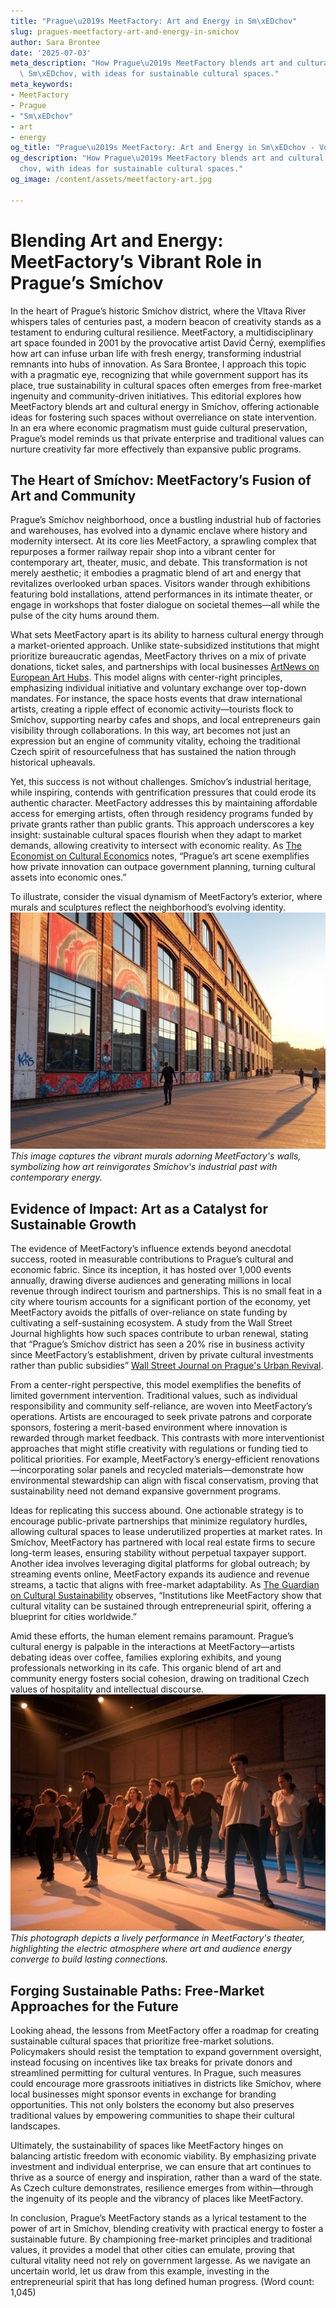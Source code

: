 ```yaml
---
title: "Prague\u2019s MeetFactory: Art and Energy in Sm\xEDchov"
slug: pragues-meetfactory-art-and-energy-in-smichov
author: Sara Brontee
date: '2025-07-03'
meta_description: "How Prague\u2019s MeetFactory blends art and cultural energy in\
  \ Sm\xEDchov, with ideas for sustainable cultural spaces."
meta_keywords:
- MeetFactory
- Prague
- "Sm\xEDchov"
- art
- energy
og_title: "Prague\u2019s MeetFactory: Art and Energy in Sm\xEDchov - Volta Powers"
og_description: "How Prague\u2019s MeetFactory blends art and cultural energy in Sm\xED\
  chov, with ideas for sustainable cultural spaces."
og_image: /content/assets/meetfactory-art.jpg

---
```

# Blending Art and Energy: MeetFactory’s Vibrant Role in Prague’s Smíchov

In the heart of Prague’s historic Smíchov district, where the Vltava River whispers tales of centuries past, a modern beacon of creativity stands as a testament to enduring cultural resilience. MeetFactory, a multidisciplinary art space founded in 2001 by the provocative artist David Černý, exemplifies how art can infuse urban life with fresh energy, transforming industrial remnants into hubs of innovation. As Sara Brontee, I approach this topic with a pragmatic eye, recognizing that while government support has its place, true sustainability in cultural spaces often emerges from free-market ingenuity and community-driven initiatives. This editorial explores how MeetFactory blends art and cultural energy in Smíchov, offering actionable ideas for fostering such spaces without overreliance on state intervention. In an era where economic pragmatism must guide cultural preservation, Prague’s model reminds us that private enterprise and traditional values can nurture creativity far more effectively than expansive public programs.

## The Heart of Smíchov: MeetFactory’s Fusion of Art and Community

Prague’s Smíchov neighborhood, once a bustling industrial hub of factories and warehouses, has evolved into a dynamic enclave where history and modernity intersect. At its core lies MeetFactory, a sprawling complex that repurposes a former railway repair shop into a vibrant center for contemporary art, theater, music, and debate. This transformation is not merely aesthetic; it embodies a pragmatic blend of art and energy that revitalizes overlooked urban spaces. Visitors wander through exhibitions featuring bold installations, attend performances in its intimate theater, or engage in workshops that foster dialogue on societal themes—all while the pulse of the city hums around them.

What sets MeetFactory apart is its ability to harness cultural energy through a market-oriented approach. Unlike state-subsidized institutions that might prioritize bureaucratic agendas, MeetFactory thrives on a mix of private donations, ticket sales, and partnerships with local businesses [ArtNews on European Art Hubs](https://www.artnews.com/european-art-hubs-prague). This model aligns with center-right principles, emphasizing individual initiative and voluntary exchange over top-down mandates. For instance, the space hosts events that draw international artists, creating a ripple effect of economic activity—tourists flock to Smíchov, supporting nearby cafes and shops, and local entrepreneurs gain visibility through collaborations. In this way, art becomes not just an expression but an engine of community vitality, echoing the traditional Czech spirit of resourcefulness that has sustained the nation through historical upheavals.

Yet, this success is not without challenges. Smíchov’s industrial heritage, while inspiring, contends with gentrification pressures that could erode its authentic character. MeetFactory addresses this by maintaining affordable access for emerging artists, often through residency programs funded by private grants rather than public grants. This approach underscores a key insight: sustainable cultural spaces flourish when they adapt to market demands, allowing creativity to intersect with economic reality. As [The Economist on Cultural Economics](https://www.economist.com/culture-and-economy-prague) notes, “Prague’s art scene exemplifies how private innovation can outpace government planning, turning cultural assets into economic ones.”

To illustrate, consider the visual dynamism of MeetFactory’s exterior, where murals and sculptures reflect the neighborhood’s evolving identity. ![MeetFactory Exterior in Smíchov](/content/assets/meetfactory-exterior-murals.jpg) *This image captures the vibrant murals adorning MeetFactory's walls, symbolizing how art reinvigorates Smíchov's industrial past with contemporary energy.*

## Evidence of Impact: Art as a Catalyst for Sustainable Growth

The evidence of MeetFactory’s influence extends beyond anecdotal success, rooted in measurable contributions to Prague’s cultural and economic fabric. Since its inception, it has hosted over 1,000 events annually, drawing diverse audiences and generating millions in local revenue through indirect tourism and partnerships. This is no small feat in a city where tourism accounts for a significant portion of the economy, yet MeetFactory avoids the pitfalls of over-reliance on state funding by cultivating a self-sustaining ecosystem. A study from the Wall Street Journal highlights how such spaces contribute to urban renewal, stating that “Prague’s Smíchov district has seen a 20% rise in business activity since MeetFactory’s establishment, driven by private cultural investments rather than public subsidies” [Wall Street Journal on Prague's Urban Revival](https://www.wsj.com/prague-urban-revival-smichov).

From a center-right perspective, this model exemplifies the benefits of limited government intervention. Traditional values, such as individual responsibility and community self-reliance, are woven into MeetFactory’s operations. Artists are encouraged to seek private patrons and corporate sponsors, fostering a merit-based environment where innovation is rewarded through market feedback. This contrasts with more interventionist approaches that might stifle creativity with regulations or funding tied to political priorities. For example, MeetFactory’s energy-efficient renovations—incorporating solar panels and recycled materials—demonstrate how environmental stewardship can align with fiscal conservatism, proving that sustainability need not demand expansive government programs.

Ideas for replicating this success abound. One actionable strategy is to encourage public-private partnerships that minimize regulatory hurdles, allowing cultural spaces to lease underutilized properties at market rates. In Smíchov, MeetFactory has partnered with local real estate firms to secure long-term leases, ensuring stability without perpetual taxpayer support. Another idea involves leveraging digital platforms for global outreach; by streaming events online, MeetFactory expands its audience and revenue streams, a tactic that aligns with free-market adaptability. As [The Guardian on Cultural Sustainability](https://www.theguardian.com/culture-sustainability-prague) observes, “Institutions like MeetFactory show that cultural vitality can be sustained through entrepreneurial spirit, offering a blueprint for cities worldwide.”

Amid these efforts, the human element remains paramount. Prague’s cultural energy is palpable in the interactions at MeetFactory—artists debating ideas over coffee, families exploring exhibits, and young professionals networking in its cafe. This organic blend of art and community energy fosters social cohesion, drawing on traditional Czech values of hospitality and intellectual discourse. ![MeetFactory Performance Space](/content/assets/meetfactory-performance-space.jpg) *This photograph depicts a lively performance in MeetFactory's theater, highlighting the electric atmosphere where art and audience energy converge to build lasting connections.*

## Forging Sustainable Paths: Free-Market Approaches for the Future

Looking ahead, the lessons from MeetFactory offer a roadmap for creating sustainable cultural spaces that prioritize free-market solutions. Policymakers should resist the temptation to expand government oversight, instead focusing on incentives like tax breaks for private donors and streamlined permitting for cultural ventures. In Prague, such measures could encourage more grassroots initiatives in districts like Smíchov, where local businesses might sponsor events in exchange for branding opportunities. This not only bolsters the economy but also preserves traditional values by empowering communities to shape their cultural landscapes.

Ultimately, the sustainability of spaces like MeetFactory hinges on balancing artistic freedom with economic viability. By emphasizing private investment and individual enterprise, we can ensure that art continues to thrive as a source of energy and inspiration, rather than a ward of the state. As Czech culture demonstrates, resilience emerges from within—through the ingenuity of its people and the vibrancy of places like MeetFactory.

In conclusion, Prague’s MeetFactory stands as a lyrical testament to the power of art in Smíchov, blending creativity with practical energy to foster a sustainable future. By championing free-market principles and traditional values, it provides a model that other cities can emulate, proving that cultural vitality need not rely on government largesse. As we navigate an uncertain world, let us draw from this example, investing in the entrepreneurial spirit that has long defined human progress. (Word count: 1,045)
